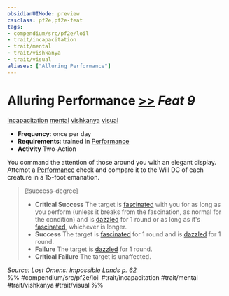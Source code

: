 ```yaml
---
obsidianUIMode: preview
cssclass: pf2e,pf2e-feat
tags:
- compendium/src/pf2e/loil
- trait/incapacitation
- trait/mental
- trait/vishkanya
- trait/visual
aliases: ["Alluring Performance"]
---
```

# Alluring Performance  [>>](rules/core-rulebook/chapter-9-playing-the-game.md#Actions "Two-Action") *Feat 9*  
[incapacitation](rules/traits/incapacitation.md)  [mental](rules/traits/mental.md)  [vishkanya](rules/traits/vishkanya-loil.md)  [visual](rules/traits/visual.md)  

- **Frequency**: once per day
- **Requirements**: trained in [Performance](compendium/skills.md#Performance)
- **Activity** Two-Action

You command the attention of those around you with an elegant display. Attempt a [Performance](compendium/skills.md#Performance) check and compare it to the Will DC of each creature in a 15-foot emanation.

> [!success-degree] 
> - **Critical Success** The target is [fascinated](rules/conditions.md#Fascinated) with you for as long as you perform (unless it breaks from the fascination, as normal for the condition) and is [dazzled](rules/conditions.md#Dazzled) for 1 round or as long as it's [fascinated](rules/conditions.md#Fascinated), whichever is longer.
> - **Success** The target is [fascinated](rules/conditions.md#Fascinated) for 1 round and is [dazzled](rules/conditions.md#Dazzled) for 1 round.
> - **Failure** The target is [dazzled](rules/conditions.md#Dazzled) for 1 round.
> - **Critical Failure** The target is unaffected.

*Source: Lost Omens: Impossible Lands p. 62*  
%% #compendium/src/pf2e/loil #trait/incapacitation #trait/mental #trait/vishkanya #trait/visual %%